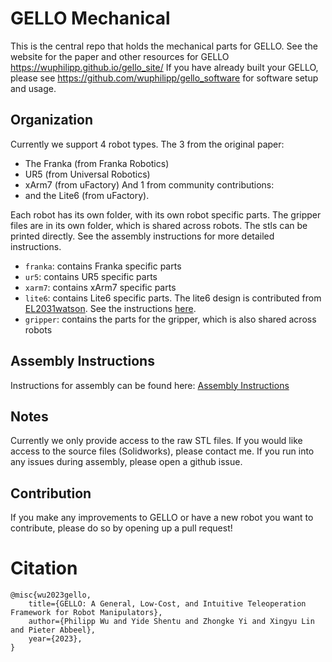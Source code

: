 # GELLO Mechanical
This is the central repo that holds the mechanical parts for GELLO. See the website for the paper and other resources for GELLO https://wuphilipp.github.io/gello_site/
If you have already built your GELLO, please see https://github.com/wuphilipp/gello_software for software setup and usage.

## Organization

Currently we support 4 robot types. The 3 from the original paper:
 * The Franka (from Franka Robotics)
 * UR5 (from Universal Robotics)
 * xArm7 (from uFactory)
And 1 from community contributions:
 * and the Lite6 (from uFactory).

Each robot has its own folder, with its own robot specific parts. The gripper files are in its own folder, which is shared across robots.
The stls can be printed directly. See the assembly instructions for more detailed instructions.
 * `franka`: contains Franka specific parts
 * `ur5`: contains UR5 specific parts
 * `xarm7`: contains xArm7 specific parts
 * `lite6`: contains Lite6 specific parts. The lite6 design is contributed from [EL2031watson](https://twitter.com/EL2031watson). See the instructions [here](./lite6/README.md).
 * `gripper`: contains the parts for the gripper, which is also shared across robots

## Assembly Instructions
Instructions for assembly can be found here: [Assembly Instructions](https://docs.google.com/document/d/1pzV8LDIGZh6zq8z-ZyKjUZ1ISkdCQctfu_05-ZY95eg/edit?usp=sharing)

## Notes
Currently we only provide access to the raw STL files. If you would like access to the source files (Solidworks), please contact me.
If you run into any issues during assembly, please open a github issue.

## Contribution
If you make any improvements to GELLO or have a new robot you want to contribute, please do so by opening up a pull request!

# Citation

```
@misc{wu2023gello,
    title={GELLO: A General, Low-Cost, and Intuitive Teleoperation Framework for Robot Manipulators},
    author={Philipp Wu and Yide Shentu and Zhongke Yi and Xingyu Lin and Pieter Abbeel},
    year={2023},
}
```
